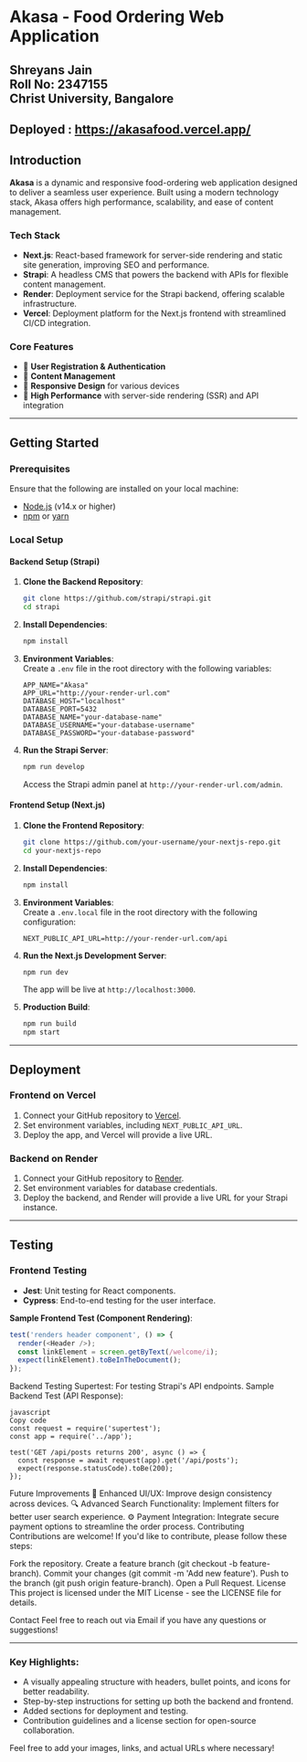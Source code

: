 # **Akasa - Food Ordering Web Application**
**Shreyans Jain**  
Roll No: 2347155  
Christ University, Bangalore  
---
Deployed : https://akasafood.vercel.app/
---

## **Introduction**

**Akasa** is a dynamic and responsive food-ordering web application designed to deliver a seamless user experience. Built using a modern technology stack, Akasa offers high performance, scalability, and ease of content management.

### **Tech Stack**
- **Next.js**: React-based framework for server-side rendering and static site generation, improving SEO and performance.
- **Strapi**: A headless CMS that powers the backend with APIs for flexible content management.
- **Render**: Deployment service for the Strapi backend, offering scalable infrastructure.
- **Vercel**: Deployment platform for the Next.js frontend with streamlined CI/CD integration.

### **Core Features**
- 🔐 **User Registration & Authentication**
- 📝 **Content Management**
- 📱 **Responsive Design** for various devices
- 🚀 **High Performance** with server-side rendering (SSR) and API integration

---

## **Getting Started**

### **Prerequisites**
Ensure that the following are installed on your local machine:
- [Node.js](https://nodejs.org/) (v14.x or higher)
- [npm](https://www.npmjs.com/) or [yarn](https://yarnpkg.com/)

### **Local Setup**

#### **Backend Setup (Strapi)**
1. **Clone the Backend Repository**:
    ```bash
    git clone https://github.com/strapi/strapi.git
    cd strapi
    ```

2. **Install Dependencies**:
    ```bash
    npm install
    ```

3. **Environment Variables**:  
   Create a `.env` file in the root directory with the following variables:
    ```env
    APP_NAME="Akasa"
    APP_URL="http://your-render-url.com"
    DATABASE_HOST="localhost"
    DATABASE_PORT=5432
    DATABASE_NAME="your-database-name"
    DATABASE_USERNAME="your-database-username"
    DATABASE_PASSWORD="your-database-password"
    ```

4. **Run the Strapi Server**:
    ```bash
    npm run develop
    ```

   Access the Strapi admin panel at `http://your-render-url.com/admin`.

#### **Frontend Setup (Next.js)**
1. **Clone the Frontend Repository**:
    ```bash
    git clone https://github.com/your-username/your-nextjs-repo.git
    cd your-nextjs-repo
    ```

2. **Install Dependencies**:
    ```bash
    npm install
    ```

3. **Environment Variables**:  
   Create a `.env.local` file in the root directory with the following configuration:
    ```env
    NEXT_PUBLIC_API_URL=http://your-render-url.com/api
    ```

4. **Run the Next.js Development Server**:
    ```bash
    npm run dev
    ```
    The app will be live at `http://localhost:3000`.

5. **Production Build**:
    ```bash
    npm run build
    npm start
    ```

---

## **Deployment**

### **Frontend on Vercel**
1. Connect your GitHub repository to [Vercel](https://vercel.com/).
2. Set environment variables, including `NEXT_PUBLIC_API_URL`.
3. Deploy the app, and Vercel will provide a live URL.

### **Backend on Render**
1. Connect your GitHub repository to [Render](https://render.com/).
2. Set environment variables for database credentials.
3. Deploy the backend, and Render will provide a live URL for your Strapi instance.

---

## **Testing**

### **Frontend Testing**
- **Jest**: Unit testing for React components.
- **Cypress**: End-to-end testing for the user interface.

**Sample Frontend Test (Component Rendering)**:
```javascript
test('renders header component', () => {
  render(<Header />);
  const linkElement = screen.getByText(/welcome/i);
  expect(linkElement).toBeInTheDocument();
});
```
Backend Testing
Supertest: For testing Strapi's API endpoints.
Sample Backend Test (API Response):

```
javascript
Copy code
const request = require('supertest');
const app = require('../app');

test('GET /api/posts returns 200', async () => {
  const response = await request(app).get('/api/posts');
  expect(response.statusCode).toBe(200);
});
```
Future Improvements
🎨 Enhanced UI/UX: Improve design consistency across devices.
🔍 Advanced Search Functionality: Implement filters for better user search experience.
⚙️ Payment Integration: Integrate secure payment options to streamline the order process.
Contributing
Contributions are welcome! If you'd like to contribute, please follow these steps:

Fork the repository.
Create a feature branch (git checkout -b feature-branch).
Commit your changes (git commit -m 'Add new feature').
Push to the branch (git push origin feature-branch).
Open a Pull Request.
License
This project is licensed under the MIT License - see the LICENSE file for details.

Contact
Feel free to reach out via Email if you have any questions or suggestions!

---

### **Key Highlights:**
- A visually appealing structure with headers, bullet points, and icons for better readability.
- Step-by-step instructions for setting up both the backend and frontend.
- Added sections for deployment and testing.
- Contribution guidelines and a license section for open-source collaboration.

Feel free to add your images, links, and actual URLs where necessary!







